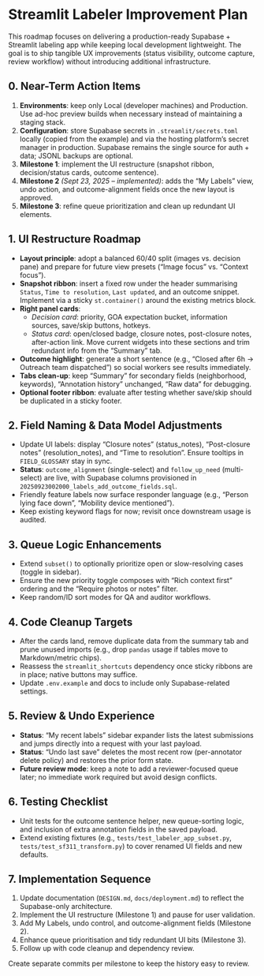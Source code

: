 # Streamlit Labeler Improvement Plan

This roadmap focuses on delivering a production-ready Supabase + Streamlit labeling app while keeping local development lightweight. The goal is to ship tangible UX improvements (status visibility, outcome capture, review workflow) without introducing additional infrastructure.

## 0. Near-Term Action Items

1. **Environments**: keep only Local (developer machines) and Production. Use ad-hoc preview builds when necessary instead of maintaining a staging stack.
2. **Configuration**: store Supabase secrets in `.streamlit/secrets.toml` locally (copied from the example) and via the hosting platform’s secret manager in production. Supabase remains the single source for auth + data; JSONL backups are optional.
3. **Milestone 1**: implement the UI restructure (snapshot ribbon, decision/status cards, outcome sentence).
4. **Milestone 2** *(Sept 23, 2025 – implemented)*: adds the “My Labels” view, undo action, and outcome-alignment fields once the new layout is approved.
5. **Milestone 3**: refine queue prioritization and clean up redundant UI elements.

## 1. UI Restructure Roadmap

- **Layout principle**: adopt a balanced 60/40 split (images vs. decision pane) and prepare for future view presets (“Image focus” vs. “Context focus”).
- **Snapshot ribbon**: insert a fixed row under the header summarising `Status`, `Time to resolution`, `Last updated`, and an outcome snippet. Implement via a sticky `st.container()` around the existing metrics block.
- **Right panel cards**:
  - *Decision card*: priority, GOA expectation bucket, information sources, save/skip buttons, hotkeys.
  - *Status card*: open/closed badge, closure notes, post-closure notes, after-action link.
  Move current widgets into these sections and trim redundant info from the “Summary” tab.
- **Outcome highlight**: generate a short sentence (e.g., “Closed after 6h → Outreach team dispatched”) so social workers see results immediately.
- **Tabs clean-up**: keep “Summary” for secondary fields (neighborhood, keywords), “Annotation history” unchanged, “Raw data” for debugging.
- **Optional footer ribbon**: evaluate after testing whether save/skip should be duplicated in a sticky footer.

## 2. Field Naming & Data Model Adjustments

- Update UI labels: display “Closure notes” (status_notes), “Post-closure notes” (resolution_notes), and “Time to resolution”. Ensure tooltips in `FIELD_GLOSSARY` stay in sync.
- **Status**: `outcome_alignment` (single-select) and `follow_up_need` (multi-select) are live, with Supabase columns provisioned in `20250923002000_labels_add_outcome_fields.sql`.
- Friendly feature labels now surface responder language (e.g., “Person lying face down”, “Mobility device mentioned”).
- Keep existing keyword flags for now; revisit once downstream usage is audited.

## 3. Queue Logic Enhancements

- Extend `subset()` to optionally prioritize open or slow-resolving cases (toggle in sidebar).
- Ensure the new priority toggle composes with “Rich context first” ordering and the “Require photos or notes” filter.
- Keep random/ID sort modes for QA and auditor workflows.

## 4. Code Cleanup Targets

- After the cards land, remove duplicate data from the summary tab and prune unused imports (e.g., drop `pandas` usage if tables move to Markdown/metric chips).
- Reassess the `streamlit_shortcuts` dependency once sticky ribbons are in place; native buttons may suffice.
- Update `.env.example` and docs to include only Supabase-related settings.

## 5. Review & Undo Experience

- **Status**: “My recent labels” sidebar expander lists the latest submissions and jumps directly into a request with your last payload.
- **Status**: “Undo last save” deletes the most recent row (per-annotator delete policy) and restores the prior form state.
- **Future review mode**: keep a note to add a reviewer-focused queue later; no immediate work required but avoid design conflicts.

## 6. Testing Checklist

- Unit tests for the outcome sentence helper, new queue-sorting logic, and inclusion of extra annotation fields in the saved payload.
- Extend existing fixtures (e.g., `tests/test_labeler_app_subset.py`, `tests/test_sf311_transform.py`) to cover renamed UI fields and new defaults.

## 7. Implementation Sequence

1. Update documentation (`DESIGN.md`, `docs/deployment.md`) to reflect the Supabase-only architecture.
2. Implement the UI restructure (Milestone 1) and pause for user validation.
3. Add My Labels, undo control, and outcome-alignment fields (Milestone 2).
4. Enhance queue prioritisation and tidy redundant UI bits (Milestone 3).
5. Follow up with code cleanup and dependency review.

Create separate commits per milestone to keep the history easy to review.
